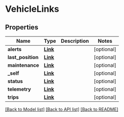 # VehicleLinks

## Properties
Name | Type | Description | Notes
------------ | ------------- | ------------- | -------------
**alerts** | [**Link**](Link.md) |  | [optional] 
**last_position** | [**Link**](Link.md) |  | [optional] 
**maintenance** | [**Link**](Link.md) |  | [optional] 
**_self** | [**Link**](Link.md) |  | [optional] 
**status** | [**Link**](Link.md) |  | [optional] 
**telemetry** | [**Link**](Link.md) |  | [optional] 
**trips** | [**Link**](Link.md) |  | [optional] 

[[Back to Model list]](../README.md#documentation-for-models) [[Back to API list]](../README.md#documentation-for-api-endpoints) [[Back to README]](../README.md)


